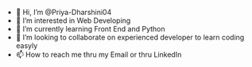 - 👋 Hi, I’m @Priya-Dharshini04
- 👀 I’m interested in Web Developing
- 🌱 I’m currently learning Front End and Python
- 💞️ I’m looking to collaborate on experienced developer to learn coding easyly 
- 📫 How to reach me thru my Email or thru LinkedIn

<!---
Priya-Dharshini04/Priya-Dharshini04 is a ✨ special ✨ repository because its `README.md` (this file) appears on your GitHub profile.
You can click the Preview link to take a look at your changes.
--->
